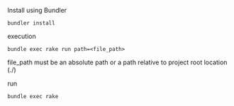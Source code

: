 Install using Bundler
```
bundler install
```

execution
```
bundle exec rake run path=<file_path>
```

file_path must be an absolute path or a path relative to project root location (./)

run
```
bundle exec rake
```